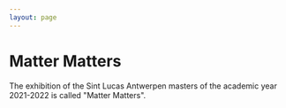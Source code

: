 ```yaml
---
layout: page
---
```


# Matter Matters

The exhibition of the Sint Lucas Antwerpen masters of the academic year 2021-2022 is called "Matter Matters".
